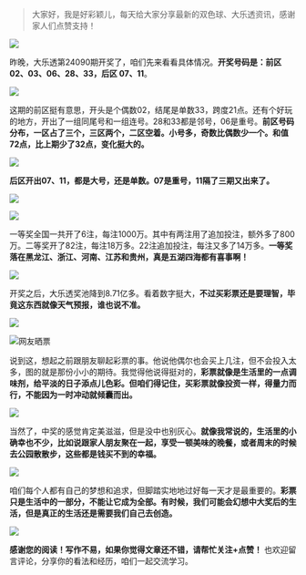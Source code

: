 > 大家好，我是好彩颖儿，每天给大家分享最新的双色球、大乐透资讯，感谢家人们点赞支持！


![](https://cdn.jsdelivr.net/gh/wangwenjie1314/PicCDN/2024-8-6/1722906151307-image.png)


昨晚，大乐透第24090期开奖了，咱们先来看看具体情况。**开奖号码是：前区 02、03、06、28、33，后区 07、11**。

![](https://cdn.jsdelivr.net/gh/wangwenjie1314/PicCDN/2024-8-6/1722906282977-image.png)




这期的前区挺有意思，开头是个偶数02，结尾是单数33，跨度21点。还有个好玩的地方，开出了一组同尾号和一组连号。28和33都是邻号，06是重号。**前区号码分布，一区占了三个，三区两个，二区空着。小号多，奇数比偶数少一个。和值72点，比上期少了32点，变化挺大的。**

![](https://cdn.jsdelivr.net/gh/wangwenjie1314/PicCDN/2024-8-6/1722906170096-image.png)

**后区开出07、11，都是大号，还是单数。07是重号，11隔了三期又出来了。**


![](https://cdn.jsdelivr.net/gh/wangwenjie1314/PicCDN/2024-8-6/1722906445148-image.png)

![](https://cdn.jsdelivr.net/gh/wangwenjie1314/PicCDN/2024-8-6/1722906458190-image.png)



一等奖全国一共开了6注，每注1000万。其中有两注用了追加投注，额外多了800万。二等奖开了82注，每注18万多。22注追加投注，每注又多了14万多。**一等奖落在黑龙江、浙江、河南、江苏和贵州，真是五湖四海都有喜事啊！**


![](https://cdn.jsdelivr.net/gh/wangwenjie1314/PicCDN/2024-8-6/1722906476148-image.png)


开奖之后，大乐透奖池降到8.71亿多。看着数字挺大，**不过买彩票还是要理智，毕竟这东西就像天气预报，谁也说不准。**


![](https://cdn.jsdelivr.net/gh/wangwenjie1314/PicCDN/2024-8-6/1722906188930-image.png)

![网友晒票](https://cdn.jsdelivr.net/gh/wangwenjie1314/PicCDN/2024-8-6/1722906406772-image.png)



说到这，想起之前跟朋友聊起彩票的事。他说他偶尔也会买上几注，但不会投入太多，图的就是那份小小的期待。我觉得他说得挺对的，**彩票就像是生活里的一点调味剂，给平淡的日子添点儿色彩。但咱们得记住，买彩票就像投资一样，得量力而行，不能因为一时冲动就倾囊而出。**

![](https://cdn.jsdelivr.net/gh/wangwenjie1314/PicCDN/2024-8-6/1722906365789-image.png)


当然了，中奖的感觉肯定美滋滋，但是没中也别灰心。**就像我常说的，生活里的小确幸也不少，比如说跟家人朋友聚在一起，享受一顿美味的晚餐，或者周末的时候去公园散散步，这些都是钱买不到的幸福。**

![](https://cdn.jsdelivr.net/gh/wangwenjie1314/PicCDN/2024-8-6/1722906325125-image.png)


咱们每个人都有自己的梦想和追求，但脚踏实地地过好每一天才是最重要的。**彩票只是生活中的一部分，不能让它成为全部。有时候，我们可能会幻想中大奖后的生活，但是真正的生活还是需要我们自己去创造。**

![](https://cdn.jsdelivr.net/gh/wangwenjie1314/PicCDN/2024-7-7/1720310429580-image.png)

**感谢您的阅读！写作不易，如果你觉得文章还不错，请帮忙关注+点赞！** 也欢迎留言评论，分享你的看法和经历，咱们一起交流学习。